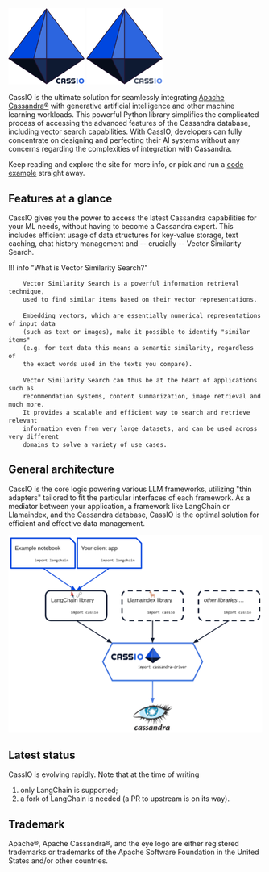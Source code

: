 <img src="images/cassio_logo1_transparent.png#only-light" alt="CassIO logo" style="width: 30%;"/>
<img src="images/cassio_logo1_transparent_darkmode.png#only-dark" alt="CassIO logo" style="width: 30%;"/>
<!-- ![CassIO logo](images/cassio_logo1_transparent.png#only-light) -->
<!-- ![CassIO logo](images/cassio_logo1.png#only-dark) -->

CassIO is the ultimate solution for seamlessly integrating [Apache Cassandra®](https://cassandra.apache.org) with generative artificial intelligence and other machine learning workloads. This powerful Python library simplifies the complicated process of accessing the advanced features of the Cassandra database, including vector search capabilities. With CassIO, developers can fully concentrate on designing and perfecting their AI systems without any concerns regarding the complexities of integration with Cassandra.

Keep reading and explore the site for more info, or pick and run a [code example](/start_here/) straight away.

## Features at a glance

CassIO gives you the power to access the latest Cassandra capabilities
for your ML needs, without having to become a Cassandra expert.
This includes efficient usage of
data structures for key-value storage, text caching, chat history
management and -- crucially -- Vector Similarity Search.

!!! info "What is Vector Similarity Search?"

        Vector Similarity Search is a powerful information retrieval technique,
        used to find similar items based on their vector representations.

        Embedding vectors, which are essentially numerical representations of input data
        (such as text or images), make it possible to identify "similar items"
        (e.g. for text data this means a semantic similarity, regardless of
        the exact words used in the texts you compare).

        Vector Similarity Search can thus be at the heart of applications such as
        recommendation systems, content summarization, image retrieval and much more.
        It provides a scalable and efficient way to search and retrieve relevant
        information even from very large datasets, and can be used across very different
        domains to solve a variety of use cases.

## General architecture

CassIO is the core logic powering various LLM frameworks, utilizing "thin adapters" tailored to fit the particular interfaces of each framework.
As a mediator between your application, a framework like LangChain or Llamaindex, and the Cassandra database, CassIO is the optimal solution for efficient and effective data management.

![CassIO, sketch](images/cassio_sketch.png)

## Latest status

CassIO is evolving rapidly. Note that at the time of writing

1. only LangChain is supported;
2. a fork of LangChain is needed (a PR to upstream is on its way).

## Trademark

Apache®, Apache Cassandra®, and the eye logo are either registered trademarks or trademarks of the Apache Software Foundation in the United States and/or other countries.
